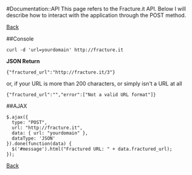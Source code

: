 #Documentation::API
This page refers to the Fracture.it API. Below I will describe how to interact with the application through the POST method.
 
[Back](/)

##Console

    curl -d 'url=yourdomain' http://fracture.it

**JSON Return**

`{"fractured_url":"http://fracture.it/3"}`

or, if your URL is more than 200 characters, or simply isn't a URL at all

`{"fractured_url":"","error":["Not a valid URL format"]}`

##AJAX

    $.ajax({
      type: "POST",
      url: "http://fracture.it",
      data: { url: "yourdomain" },
      dataType: 'JSON'
    }).done(function(data) {
      $('#message').html("Fractured URL: " + data.fractured_url);
    });

[Back](/)